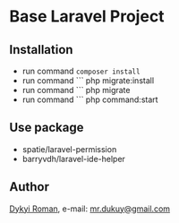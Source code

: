 # Base Laravel Project

## Installation
+ run command ``` composer install ```
+ run command ``` php migrate:install
+ run command ``` php migrate
+ run command ``` php command:start

## Use package
+ spatie/laravel-permission
+ barryvdh/laravel-ide-helper


## Author
[Dykyi Roman](https://www.linkedin.com/in/roman-dykyi-43428543/), e-mail: [mr.dukuy@gmail.com](mailto:mr.dukuy@gmail.com)


